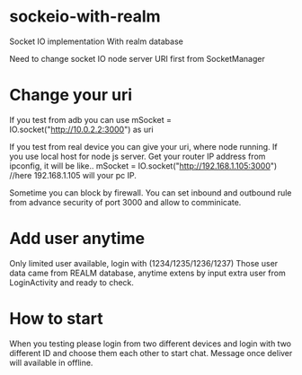 # sockeio-with-realm
Socket IO implementation With realm database 

Need to change socket IO node server URI first from SocketManager

# Change your uri
If you test from adb you can use 
mSocket = IO.socket("http://10.0.2.2:3000") as uri

If you test from real device you can give your uri, where node running. If you use local host for node js server. Get your router IP address from ipconfig, it will be like..
mSocket = IO.socket("http://192.168.1.105:3000") //here 192.168.1.105 will your pc IP.

Sometime you can block by firewall. You can set inbound and outbound rule from advance security of port 3000 and allow to comminicate.

# Add user anytime
Only limited user available, login with (1234/1235/1236/1237)
Those user data came from REALM database, anytime extens by input extra user from LoginActivity and ready to check.

# How to start
When you testing please login from two different devices and login with two different ID and choose them each other to start chat.
Message once deliver will available in offline.
